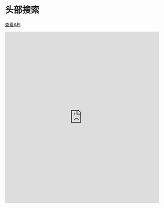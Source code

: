 # 头部搜索

[查看API](http://www.easybui.com/demo/api/classes/bui.searchbar.html)

<iframe width="100%" height="560" src="http://www.easybui.com/demo/source.html?url=pages/ui_controls/bui.searchbar_head&code=full,result" allowfullscreen="allowfullscreen" frameborder="0"></iframe>